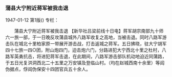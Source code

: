 ### 蒲县大宁附近蒋军被我击退

1947-01-12
第1版()
专栏：

　　蒲县大宁附近蒋军被我击退
    【新华社吕梁前线十日电】蒋军胡宗南部九十师六一旅一部，于一日晚反攻蒲县城外八路军收复之高地，当被击退。同时八路军游击队在城北十里柏家原一带展开游击战，打击返城之蒋军。五日拂晓，驻大宁胡军四十七旅一四○团，附山炮四门，迫击炮六门，分路进犯大宁西北十里之杜村，八路军英勇抗击，将进犯蒋军击退，在此期间，八路军游击部队机动地迫近同蒲路，于五日光复洪洞西北二十五里之万安镇及登临山村。（均在赵城西南十余里）等阎伪据点，俘阎伪保安十四团官兵五十余人。

